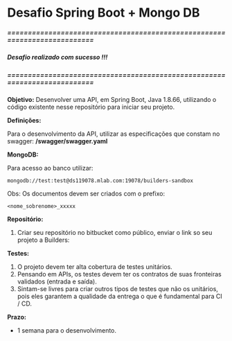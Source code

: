 # Desafio Spring Boot + Mongo DB

##### ==========================================================================
##### Desafio realizado com sucesso !!!
##### ==========================================================================

**Objetivo:** 
Desenvolver uma API, em Spring Boot, Java 1.8.66, utilizando o código  existente nesse repositório para iniciar seu projeto.


**Definições:** 

Para o desenvolvimento da API, utilizar as especificações que constam no swagger:
**/swagger/swagger.yaml**


**MongoDB:**

Para acesso ao banco utilizar: 
```
mongodb://test:test@ds119078.mlab.com:19078/builders-sandbox
```
Obs: Os documentos devem ser criados com o prefixo:
```
<nome_sobrenome>_xxxxx
```

**Repositório:**

1. Criar seu repositório no bitbucket como público, enviar o link so seu projeto a Builders:


**Testes:**

1. O projeto devem ter alta cobertura de testes unitários.
2. Pensando em APIs, os testes devem ter os contratos de suas fronteiras validados (entrada e saída).
3. Sintam-se livres para criar outros tipos de testes que não os unitários, pois eles garantem a qualidade da entrega o que é fundamental para CI / CD.

**Prazo:**
* 1 semana para o desenvolvimento.

